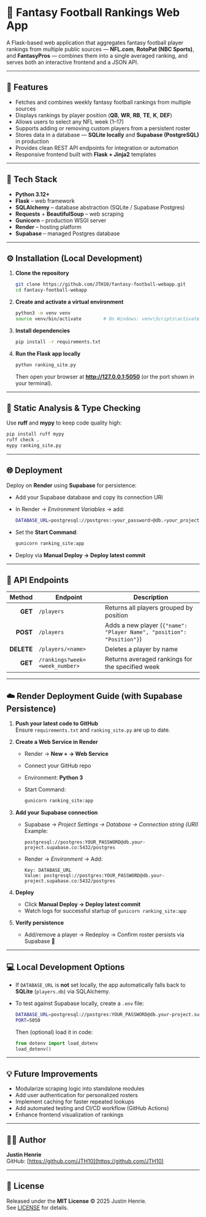 # 🏈 Fantasy Football Rankings Web App

A Flask-based web application that aggregates fantasy football player rankings from multiple public sources — **NFL.com**, **RotoPat (NBC Sports)**, and **FantasyPros** — combines them into a single averaged ranking, and serves both an interactive frontend and a JSON API.

---

## 🚀 Features

- Fetches and combines weekly fantasy football rankings from multiple sources  
- Displays rankings by player position (**QB**, **WR**, **RB**, **TE**, **K**, **DEF**)  
- Allows users to select any NFL week (1–17)  
- Supports adding or removing custom players from a persistent roster  
- Stores data in a database — **SQLite locally** and **Supabase (PostgreSQL)** in production  
- Provides clean REST API endpoints for integration or automation  
- Responsive frontend built with **Flask + Jinja2** templates  

---

## 🧰 Tech Stack

- **Python 3.12+**
- **Flask** – web framework  
- **SQLAlchemy** – database abstraction (SQLite / Supabase Postgres)  
- **Requests** + **BeautifulSoup** – web scraping  
- **Gunicorn** – production WSGI server  
- **Render** – hosting platform  
- **Supabase** – managed Postgres database  

---

## ⚙️ Installation (Local Development)

1. **Clone the repository**

    ~~~bash
    git clone https://github.com/JTH10/fantasy-football-webapp.git
    cd fantasy-football-webapp
    ~~~

2. **Create and activate a virtual environment**

    ~~~bash
    python3 -m venv venv
    source venv/bin/activate        # On Windows: venv\Scripts\activate
    ~~~

3. **Install dependencies**

    ~~~bash
    pip install -r requirements.txt
    ~~~

4. **Run the Flask app locally**

    ~~~bash
    python ranking_site.py
    ~~~

    Then open your browser at **http://127.0.0.1:5050** (or the port shown in your terminal).

---

## 🧪 Static Analysis & Type Checking

Use **ruff** and **mypy** to keep code quality high:

~~~bash
pip install ruff mypy
ruff check .
mypy ranking_site.py
~~~

---

## 🌐 Deployment

Deploy on **Render** using **Supabase** for persistence:

- Add your Supabase database and copy its connection URI  
- In Render → *Environment Variables* → add:

    ~~~bash
    DATABASE_URL=postgresql://postgres:<your_password>@db.<your_project>.supabase.co:5432/postgres
    ~~~

- Set the **Start Command**:

    ~~~bash
    gunicorn ranking_site:app
    ~~~

- Deploy via **Manual Deploy → Deploy latest commit**

---

## 📡 API Endpoints

| Method | Endpoint | Description |
|-------:|----------|-------------|
| **GET** | `/players` | Returns all players grouped by position |
| **POST** | `/players` | Adds a new player (`{"name": "Player Name", "position": "Position"}`) |
| **DELETE** | `/players/<name>` | Deletes a player by name |
| **GET** | `/rankings?week=<week_number>` | Returns averaged rankings for the specified week |

---

## ☁️ Render Deployment Guide (with Supabase Persistence)

1. **Push your latest code to GitHub**  
   Ensure `requirements.txt` and `ranking_site.py` are up to date.

2. **Create a Web Service in Render**
   - Render → **New + → Web Service**
   - Connect your GitHub repo
   - Environment: **Python 3**
   - Start Command:

        ~~~bash
        gunicorn ranking_site:app
        ~~~

3. **Add your Supabase connection**
   - Supabase → *Project Settings → Database → Connection string (URI)*  
     Example:

        ~~~
        postgresql://postgres:YOUR_PASSWORD@db.your-project.supabase.co:5432/postgres
        ~~~

   - Render → *Environment* → Add:

        ~~~
        Key: DATABASE_URL
        Value: postgresql://postgres:YOUR_PASSWORD@db.your-project.supabase.co:5432/postgres
        ~~~

4. **Deploy**
   - Click **Manual Deploy → Deploy latest commit**
   - Watch logs for successful startup of `gunicorn ranking_site:app`

5. **Verify persistence**
   - Add/remove a player → Redeploy → Confirm roster persists via Supabase 🎉

---

## 💻 Local Development Options

- If `DATABASE_URL` is **not** set locally, the app automatically falls back to **SQLite** (`players.db`) via SQLAlchemy.  
- To test against Supabase locally, create a `.env` file:

    ~~~bash
    DATABASE_URL=postgresql://postgres:YOUR_PASSWORD@db.your-project.supabase.co:5432/postgres
    PORT=5050
    ~~~

  Then (optional) load it in code:

    ~~~python
    from dotenv import load_dotenv
    load_dotenv()
    ~~~

---

## 💡 Future Improvements

- Modularize scraping logic into standalone modules  
- Add user authentication for personalized rosters  
- Implement caching for faster repeated lookups  
- Add automated testing and CI/CD workflow (GitHub Actions)  
- Enhance frontend visualization of rankings  

---

## 👨‍💻 Author

**Justin Henrie**  
GitHub: [https://github.com/JTH10](https://github.com/JTH10)

---

## 🪪 License

Released under the **MIT License** © 2025 Justin Henrie.  
See [LICENSE](LICENSE) for details.
